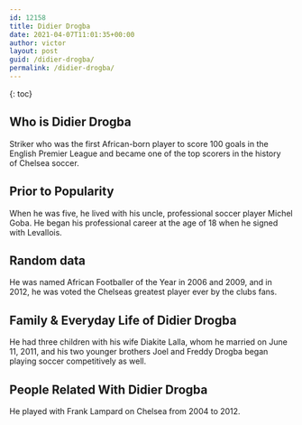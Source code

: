 ```yaml
---
id: 12158
title: Didier Drogba
date: 2021-04-07T11:01:35+00:00
author: victor
layout: post
guid: /didier-drogba/
permalink: /didier-drogba/
---
```



{: toc}


## Who is Didier Drogba



Striker who was the first African-born player to score 100 goals in the English Premier League and became one of the top scorers in the history of Chelsea soccer. 

                
                
                
## Prior to Popularity



When he was five, he lived with his uncle, professional soccer player Michel Goba. He began his professional career at the age of 18 when he signed with Levallois.

                
                
                
## Random data



He was named African Footballer of the Year in 2006 and 2009, and in 2012, he was voted the Chelseas greatest player ever by the clubs fans. 

                
                
                
## Family & Everyday Life of Didier Drogba



He had three children with his wife Diakite Lalla, whom he married on June 11, 2011, and his two younger brothers Joel and Freddy Drogba began playing soccer competitively as well. 

                
                
                
## People Related With Didier Drogba



He played with Frank Lampard on Chelsea from 2004 to 2012. 

                
              
            
          
          
          